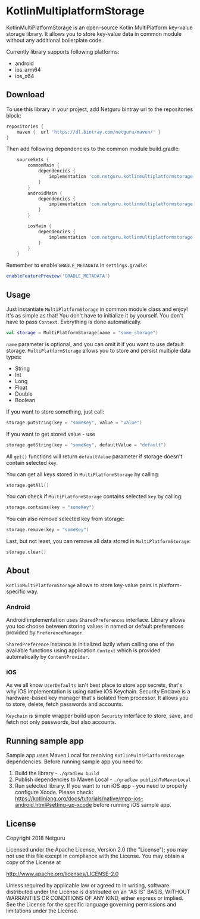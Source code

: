 # KotlinMultiplatformStorage
KotlinMultiPlatformStorage is an open-source Kotlin MultiPlatform key-value storage library. It allows you to store key-value data in common module without any additional boilerplate code.

Currently library supports following platforms:
- android
- ios_arm64
- ios_x64

## Download
To use this library in your project, add Netguru bintray url to the repositories block:
```groovy
repositories {
    maven {  url 'https://dl.bintray.com/netguru/maven/' }
}
```

Then add following dependencies to the common module build.gradle:
```groovy
    sourceSets {
        commonMain {
            dependencies {
                implementation 'com.netguru.kotlinmultiplatformstorage:kotlinmultiplatformstorage-common:0.1.0'
            }
        }
        androidMain {
            dependencies {
                implementation 'com.netguru.kotlinmultiplatformstorage:kotlinmultiplatformstorage-android:0.1.0'
            }
        }

        iosMain {
            dependencies {
                implementation 'com.netguru.kotlinmultiplatformstorage:kotlinmultiplatformstorage-ios:0.1.0'
            }
        }
    }
```

Remember to enable `GRADLE_METADATA` in `settings.gradle`:
```groovy
enableFeaturePreview('GRADLE_METADATA')
```
## Usage
Just instantiate `MultiPlatformStorage` in common module class and enjoy! It's as simple as that!
You don't have to initialize it by yourself. You don't have to pass `Context`. Everything is done automatically.
```kotlin
val storage = MultiPlatformStorage(name = "some_storage")
```
`name` parameter is optional, and you can omit it if you want to use default storage.
`MultiPlatformStorage` allows you to store and persist multiple data types:
- String
- Int
- Long
- Float
- Double
- Boolean 

If you want to store something, just call:
```kotlin
storage.putString(key = "someKey", value = "value")
```

If you want to get stored value - use
```kotlin
storage.getString(key = "someKey", defaultValue = "default")
```

All `get()` functions will return `defaultValue` parameter if storage doesn't contain selected `key`.

You can get all keys stored in `MultiPlatformStorage` by calling:
```kotlin
storage.getAll()
```

You can check if `MultiPlatformStorage` contains selected `key` by calling:
```kotlin
storage.contains(key = "someKey")
```

You can also remove selected key from storage:
```kotlin
storage.remove(key = "someKey")
```

Last, but not least, you can remove all data stored in `MultiPlatformStorage`:
```kotlin
storage.clear()
```

## About
`KotlinMultiPlatformStorage` allows to store key-value pairs in platform-specific way.

### Android
Android implementation uses `SharedPreferences` interface. Library allows you too choose between storing
values in named or default preferences provided by `PreferenceManager`.

`SharedPreference` instance is initialized lazily when calling one of the available functions
using application `Context` which is provided automatically by `ContentProvider`.

### iOS

As we all know `UserDefaults` isn't best place to store app secrets, that's why iOS implementation is using native iOS Keychain. Security Enclave is a hardware-based key manager that's isolated from processor. It allows you to store, delete, fetch passwords and accounts. 

`Keychain` is simple wrapper build upon `Security` interface to store, save, and fetch not only passwords, but also accounts.

## Running sample app
Sample app uses Maven Local for resolving `KotlinMultiPlatformStorage` dependencies. Before running sample app you need to:
1. Build the library - `./gradlew build`
2. Publish dependencies to Maven Local - `./gradlew publishToMavenLocal`
3. Run selected library. If you want to run iOS app - you need to properly configure Xcode.
 Please check: https://kotlinlang.org/docs/tutorials/native/mpp-ios-android.html#setting-up-xcode before running iOS sample app.

## License

Copyright 2018 Netguru

Licensed under the Apache License, Version 2.0 (the "License");
you may not use this file except in compliance with the License.
You may obtain a copy of the License at

   http://www.apache.org/licenses/LICENSE-2.0

Unless required by applicable law or agreed to in writing, software
distributed under the License is distributed on an "AS IS" BASIS,
WITHOUT WARRANTIES OR CONDITIONS OF ANY KIND, either express or implied.
See the License for the specific language governing permissions and
limitations under the License.
